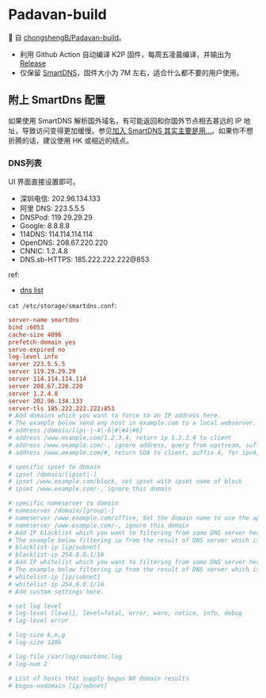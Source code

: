 # Padavan-build
🍴 自 [chongshengB/Padavan-build](https://github.com/chongshengB/Padavan-build)。

- 利用 Github Action 自动编译 K2P 固件，每周五凌晨编译，并输出为 [Release](https://github.com/rosuH/Padavan-build/releases)
- 仅保留 [SmartDNS](https://github.com/pymumu/smartdns/issues)，固件大小为 7M 左右，适合什么都不要的用户使用。

## 附上 SmartDns 配置

如果使用 SmartDNS 解析国外域名，有可能返回和你国外节点相去甚远的 IP 地址，导致访问变得更加缓慢。参见[加入 SmartDNS 其实主要是用...](https://github.com/coolsnowwolf/lede/issues/2551)。如果你不想折腾的话，建议使用 HK 或相近的结点。

### DNS列表

UI 界面直接设置即可。

- 深圳电信: 202.96.134.133
- 阿里 DNS: 223.5.5.5
- DNSPod: 119.29.29.29
- Google: 8.8.8.8 
- 114DNS: 114.114.114.114 
- OpenDNS: 208.67.220.220
- CNNIC: 1.2.4.8
- DNS.sb-HTTPS: 185.222.222.222@853 

ref:
- [dns list](https://www.ip.cn/dns.html)

`cat /etc/storage/smartdns.conf`:

```conf
server-name smartdns
bind :6053
cache-size 4096
prefetch-domain yes
serve-expired no
log-level info
server 223.5.5.5
server 119.29.29.29
server 114.114.114.114
server 208.67.220.220
server 1.2.4.8
server 202.96.134.133
server-tls 185.222.222.222:853 
# Add domains which you want to force to an IP address here.
# The example below send any host in example.com to a local webserver.
# address /domain/[ip|-|-4|-6|#|#4|#6]
# address /www.example.com/1.2.3.4, return ip 1.2.3.4 to client
# address /www.example.com/-, ignore address, query from upstream, suffix 4, for ipv4, 6 for ipv6, none for all
# address /www.example.com/#, return SOA to client, suffix 4, for ipv4, 6 for ipv6, none for all

# specific ipset to domain
# ipset /domain/[ipset|-]
# ipset /www.example.com/block, set ipset with ipset name of block 
# ipset /www.example.com/-, ignore this domain

# specific nameserver to domain
# nameserver /domain/[group|-]
# nameserver /www.example.com/office, Set the domain name to use the appropriate server group.
# nameserver /www.example.com/-, ignore this domain
# Add IP blacklist which you want to filtering from some DNS server here.
# The example below filtering ip from the result of DNS server which is configured with -blacklist-ip.
# blacklist-ip [ip/subnet]
# blacklist-ip 254.0.0.1/16
# Add IP whitelist which you want to filtering from some DNS server here.
# The example below filtering ip from the result of DNS server which is configured with -whitelist-ip.
# whitelist-ip [ip/subnet]
# whitelist-ip 254.0.0.1/16
# Add custom settings here.

# set log level
# log-level [level], level=fatal, error, warn, notice, info, debug
# log-level error

# log-size k,m,g
# log-size 128k

# log-file /var/log/smartdns.log
# log-num 2

# List of hosts that supply bogus NX domain results 
# bogus-nxdomain [ip/subnet]

```

